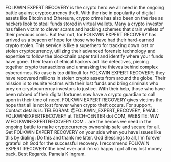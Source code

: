 
FOLKWIN EXPERT RECOVERY is the crypto hero we all need in the ongoing battle against cryptocurrency theft. With the rise in popularity of digital assets like Bitcoin and Ethereum, crypto crime has also been on the rise as hackers look to steal funds stored in virtual wallets. Many a crypto investor has fallen victim to clever scams and hacking schemes that drain wallets of their precious coins. But fear not, for FOLKWIN EXPERT RECOVERY has arrived as a beacon of hope for those who have had their hard-earned crypto stolen. This service is like a superhero for tracking down lost or stolen cryptocurrency, utilizing their advanced forensic technology and expertise to follow the blockchain paper trail and identify where your funds have gone. Their team of ethical hackers act like detectives, piecing together crypto transactions and unmasking the thieves behind complex cybercrimes. No case is too difficult for FOLKWIN EXPERT RECOVERY; they have recovered millions in stolen crypto assets from around the globe. Their mission is to reunite victims with their lost funds and bring criminals who prey on cryptocurrency investors to justice. With their help, those who have been robbed of their digital fortunes now have a crypto guardian to call upon in their time of need. FOLKWIN EXPERT RECOVERY gives victims the hope that all is not lost forever when crypto theft occurs. For support, Contact details is: TELEGRAM: @FOLKWIN_EXPERT_RECOVERY, EMAIL: FOLKWINEXPERTRECOVERY at TECH-CENTER dot COM, WEBSITE: WW W.FOLKWINEXPERTRECOVERY.COM .  are the heroes we need in the ongoing battle to make cryptocurrency ownership safe and secure for all. Get FOLKWIN EXPERT RECOVERY on your side when you have issues like this by dialing:
Do this and thank me later.
God Blessings to all, I'm forever grateful oh God for the successful recovery. I recommend FOLKWIN EXPERT RECOVERY the best ever and i'm so happy i got all my lost money back.
Best Regards.
Pamela K Ingram.
